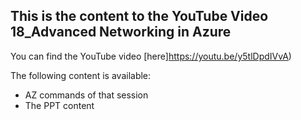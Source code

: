 ## This is the content to the YouTube Video 18_Advanced Networking in Azure
You can find the YouTube video [here]https://youtu.be/y5tlDpdIVvA)

The following content is available:
* AZ commands of that session
* The PPT content